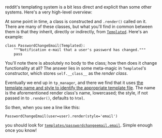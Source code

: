 reddit's templating system is a bit less direct and explicit than some other systems.  Here's a very high-level overview:

At some point in time, a class is constructed and `.render()` called on it.  There are many of these classes, but what you'll find in common between them is that they inherit, directly or indirectly, from [`Templated`](https://github.com/reddit/reddit/blob/master/r2/r2/lib/wrapped.pyx#L129-L138).  Here's an example:

    class PasswordChangeEmail(Templated):
        """Notification e-mail that a user's password has changed."""
        pass

You'll note there is absolutely no body to the class; how then does it change functionality at all?  The answer lies in some meta-magic in `Templated`'s constructor, which stores `self.__class__` as the *render class*.

Eventually we end up in `tp_manager`, and there we find that it uses [the template name and style to identify the appropriate template file](https://github.com/reddit/reddit/blob/master/r2/r2/lib/manager/tp_manager.py#L69).  The name is the aforementioned render class's name, lowercased; the style, if not passed in to `.render()`, defaults to `html`.

So then, when you see a line like this:

    PasswordChangeEmail(user=user).render(style='email')

you should look for [`templates/passwordchangeemail.email`](https://github.com/reddit/reddit/blob/master/r2/r2/templates/passwordchangeemail.email).  Simple enough once you know!